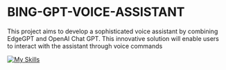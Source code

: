 # BING-GPT-VOICE-ASSISTANT
This project aims to develop a sophisticated voice assistant by combining EdgeGPT and OpenAI Chat GPT. This innovative solution will enable users to interact with the assistant through voice commands 

[![My Skills](https://skills.thijs.gg/icons?i=python,aws,ai)](https://skills.thijs.gg)

